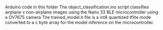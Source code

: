 Arduino code in this folder 
The object_classification.ino script classifies airplane v non-airplane images using the Nano 33 BLE microcontroller using a OV7675 camera
The trained_model.h file is a int8 quantized tflite mode converted to a c byte array for the model inference on the microcontroller.